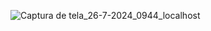 ![Captura de tela_26-7-2024_0944_localhost](https://github.com/user-attachments/assets/577834e9-9b18-46c8-8e78-d2ff6517189f)
